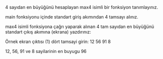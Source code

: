 4 sayıdan en büyüğünü hesaplayan max4 isimli bir fonksiyon tanımlayınız.

main fonksiyonu içinde standart giriş akımından 4 tamsayı alınız.

max4 isimli fonksiyona çağrı yaparak alınan 4 tam sayıdan en büyüğünü standart çıkış akımına (ekrana) yazdırınız:

Örnek ekran çıktısı (1)
dört tamsayi girin:
12 56 91 8

12, 56, 91 ve 8 sayilarinin en buyugu 96
